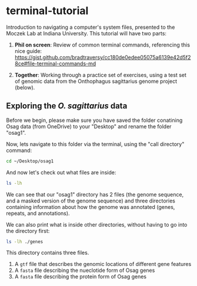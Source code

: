 # terminal-tutorial
Introduction to navigating a computer's system files, presented to the Moczek Lab at Indiana University. This tutorial will have two parts: 

1) <b>Phil on screen</b>: Review of common terminal commands, referencing this nice guide: https://gist.github.com/bradtraversy/cc180de0edee05075a6139e42d5f28ce#file-terminal-commands-md

2) <b>Together</b>: Working through a practice set of exercises, using a test set of genomic data from the Onthophagus sagittarius genome project (below).

## Exploring the <i>O. sagittarius</i> data

Before we begin, please make sure you have saved the folder conatining Osag data (from OneDrive) to your "Desktop" and rename the folder "osag1". 

Now, lets navigate to this folder via the terminal, using the "call directory" command:

```bash
cd ~/Desktop/osag1
```

And now let's check out what files are inside: 

```bash
ls -lh 
```
We can see that our "osag1" directory has 2 files (the genome sequence, and a masked version of the genome sequence) and three directories containing information about how the genome was annotated (genes, repeats, and annotations). 

We can also print what is inside other directories, without having to go into the directory first:

```bash
ls -lh ./genes
```

This directory contains three files.
1) A `gtf` file that describes the genomic locations of different gene features
2) A `fasta` file describing the nueclotide form of Osag genes
3) A `fasta` file describing the protein form of Osag genes

